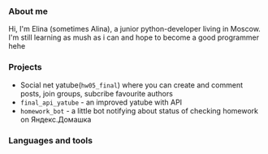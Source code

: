 ### About me
Hi, I'm Elina (sometimes Alina), a junior python-developer living in Moscow. I'm still learning as mush as i can 
and hope to become a good programmer hehe

### Projects
* Social net yatube(```hw05_final```) where you can create and comment posts, join groups, subcribe favourite authors
* ```final_api_yatube``` - an improved yatube with API
* ```homework_bot``` - a little bot notifying about status of checking homework on Яндекс.Домашка

### Languages and tools
<img height="10" widht="10" src="https://cdn.jsdelivr.net/gh/devicons/devicon/icons/django/django-plain.svg" />
          
          
          
